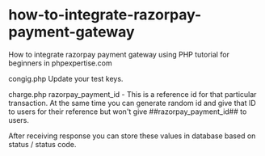 # how-to-integrate-razorpay-payment-gateway
How to integrate razorpay payment gateway using PHP tutorial  for beginners in phpexpertise.com

congig.php
Update your test keys.

charge.php
razorpay_payment_id - This is a reference id for that particular transaction. At the same time you can generate random id and give that ID to users for their reference but won't give ##razorpay_payment_id## to users.

After receiving response you can store these values in database based on status / status code.
